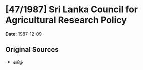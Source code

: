 # [47/1987] Sri Lanka Council for Agricultural Research Policy

**Date:** 1987-12-09

## Original Sources

- [தமிழ்](https://documents.gov.lk/view/acts/1987/12/47-1987_T.pdf)
